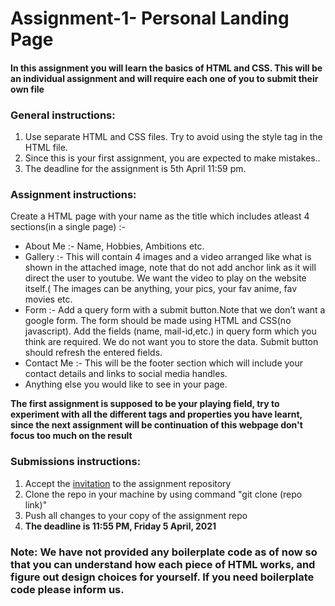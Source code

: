 # Assignment-1- Personal Landing Page
<h4>In this assignment you will learn the basics of HTML and CSS. This will be an individual assignment and will require each one of you to submit their own file</h4>
<h3>General instructions:</h3>
<ol>
	<li>Use separate HTML and CSS files. Try to avoid using the style tag in the HTML file.</li>
	<li>Since this is your first assignment, you are expected to make mistakes..</li>
	<li>The deadline for the assignment is 5th April 11:59 pm.</li>

</ol>
<h3>Assignment instructions:</h3>
Create a HTML page with your name as the title which includes atleast 4 sections(in a single page) :-
<ul>
	<li>About Me :- Name, Hobbies, Ambitions etc. </li>
	<li>Gallery :- This will contain 4 images and a video arranged like what is shown in the attached image, note that do not add anchor link as it will direct the user to youtube. We want the video to play on the website itself.( The images can be anything, your pics, your fav anime, fav movies etc.</li>
	<li>Form :- Add a query form with a submit button.Note that we don’t want a google form. The form should be made using HTML and CSS(no javascript). Add the fields (name, mail-id,etc.) in query form which you think are required. We do not want you to store the data. Submit button should refresh the entered fields.</li>
	<li>Contact Me :- This will be the footer section which will include your contact details and links to social media handles.</li>
	<li>Anything else you would like to see in your page.</li>
</ul>
<b> The first assignment is supposed to be your playing field, try to experiment with all the different tags and properties you have learnt, since the next assignment will be continuation of this webpage don't focus too much on the result</b>
<h3>Submissions instructions:</h3>
<ol>
	<li> Accept the <a href="https://classroom.github.com/a/MdCTTnJM">invitation</a> to the assignment repository
	<li> Clone the repo in your machine by using command "git clone (repo link)"
	<li> Push all changes to your copy of the assignment repo
	<li> <b> The deadline is 11:55 PM, Friday 5 April, 2021 </b>
</ol>

### Note: We have not provided any boilerplate code as of now so that you can understand how each piece of HTML works, and figure out design choices for yourself. If you need boilerplate code please inform us.
